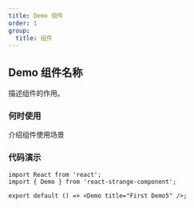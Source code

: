 ```yaml
---
title: Demo 组件
order: 1
group:
  title: 组件
---
```

## Demo 组件名称
描述组件的作用。

### 何时使用
介绍组件使用场景

### 代码演示
```tsx
import React from 'react';
import { Demo } from 'react-strange-component';

export default () => <Demo title="First Demo5" />;
```
<!-- 自动生成API表格 -->
<API id="Demo"></API>
